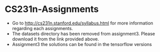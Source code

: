 # CS231n-Assignments

-  Go to http://cs231n.stanford.edu/syllabus.html for more information regarding each assignments. 
- The datasets directory has been removed from assignment3. Please download it from the link provided above. 
- Assignment3 the solutions can be found in the tensorflow versions

